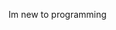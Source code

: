 Im new to programming

<!---
Hephaestus-18/Hephaestus-18 is a ✨ special ✨ repository because its `README.md` (this file) appears on your GitHub profile.
You can click the Preview link to take a look at your changes.
--->
